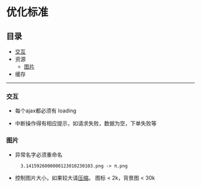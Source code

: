 # 优化标准

## 目录
  - [交互](#交互)
  - 资源
    - [图片](#图片)
  - 缓存
---

### 交互

* 每个ajax都必须有 loading

* 中断操作得有相应提示，如请求失败，数据为空，下单失败等

### 图片

* 异常名字必须重命名
  ```
    3.1415926000000123010230103.png -> π.png
  ```

* 控制图片大小，如果较大请[压缩](https://tinypng.com)。
  图标 < 2k，背景图 < 30k
